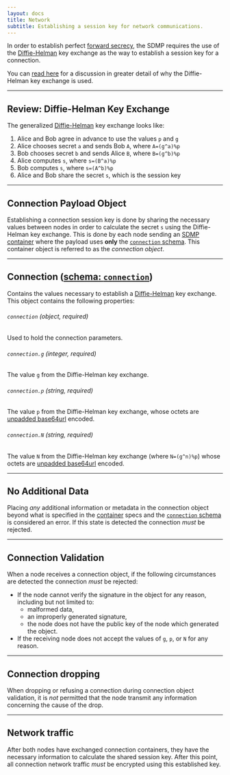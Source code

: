 ```yaml
---
layout: docs
title: Network
subtitle: Establishing a session key for network communications.
---
```



In order to establish perfect [forward secrecy][w_forward], the SDMP requires the
use of the [Diffie-Helman][w_diffiehelman] key exchange as the way to establish a
session key for a connection.

You can [read here](http://sdmp.github.io/papers/diffie-helman/) for a discussion
in greater detail of why the Diffie-Helman key exchange is used.

---

## Review: Diffie-Helman Key Exchange

The generalized [Diffie-Helman][w_diffiehelman] key exchange looks like:

1. Alice and Bob agree in advance to use the values `p` and `g`
2. Alice chooses secret `a` and sends Bob `A`, where `A=(g^a)%p`
3. Bob chooses secret `b` and sends Alice `B`, where `B=(g^b)%p`
4. Alice computes `s`, where `s=(B^a)%p`
5. Bob computes `s`, where `s=(A^b)%p`
6. Alice and Bob share the secret `s`, which is the session key

---

## Connection Payload Object

Establishing a connection session key is done by sharing the necessary values between
nodes in order to calculate the secret `s` using the Diffie-Helman key exchange. This
is done by each node sending an [SDMP container](../container/) where the payload
uses **only** the [`connection` schema](#connection). This container object is
referred to as the *connection object*.

---

## Connection ([schema: `connection`][schema_connection])

Contains the values necessary to establish a [Diffie-Helman][w_diffiehelman] key exchange.
This object contains the following properties:

###### `connection` *(object, required)*

Used to hold the connection parameters.

###### `connection.g` *(integer, required)*

The value `g` from the Diffie-Helman key exchange.

###### `connection.p` *(string, required)*

The value `p` from the Diffie-Helman key exchange, whose octets are
[unpadded base64url](https://tools.ietf.org/html/rfc4648#section-5) encoded.

###### `connection.N` *(string, required)*

The value `N` from the Diffie-Helman key exchange (where `N=(g^n)%p`) whose octets are
[unpadded base64url](https://tools.ietf.org/html/rfc4648#section-5) encoded.

---

## No Additional Data

Placing *any* additional information or metadata in the connection object beyond what
is specified in the [container](../container/) specs and the [`connection` schema][schema_connection]
is considered an error. If this state is detected the connection *must* be rejected.

---

## Connection Validation

When a node receives a connection object, if the following circumstances are detected the
connection *must* be rejected:

* If the node cannot verify the signature in the object for any reason, including but not limited to:
	- malformed data,
	- an improperly generated signature,
	- the node does not have the public key of the node which generated the object.
* If the receiving node does not accept the values of `g`, `p`, or `N` for any reason.

---

## Connection dropping

When dropping or refusing a connection during connection object validation, it is *not*
permitted that the node transmit any information concerning the cause of the drop.

---

## Network traffic

After both nodes have exchanged connection containers, they have the necessary information to
calculate the shared session key. After this point, all connection network traffic *must* be
encrypted using this established key.


[w_diffiehelman]: https://en.wikipedia.org/wiki/Diffie%E2%80%93Hellman_key_exchange
[w_forward]: https://en.wikipedia.org/wiki/Forward_secrecy
[schema_connection]: https://github.com/sdmp/sdmp-schema/blob/master/schemas/connection.json
